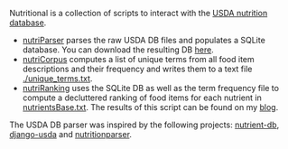Nutritional is a collection of scripts to interact with the [USDA
nutrition database](http://ndb.nal.usda.gov/).

-  [nutriParser](nutriParser.py) parses the raw USDA DB files and
   populates a SQLite database. You can download the resulting DB [here](http://jstraub.de/download/nutriDB/sr28asc.db).
-  [nutriCorpus](nutriCorpus.py) computes a list of unique terms from all food item
   descriptions and their frequency and writes them to a text file
   [./unique_terms.txt](http://jstraub.de/download/nutriDB/unique_terms.txt).
- [nutriRanking](nutriRanking.py) uses the SQLite DB as well as the
  term frequency file to compute a decluttered ranking of food items
  for each nutrient in [nutrientsBase.txt](./nutrientsBase.txt). The
  results of this script can be found on my
  [blog](http://www.jstraub.de/top-10-foods-per-nutrient/).

The USDA DB parser was inspired by the following projects:
[nutrient-db](https://github.com/schirinos/nutrient-db),
[django-usda](https://github.com/notanumber/django-usda) and
[nutritionparser](https://github.com/lnielsen/nutritionparser).
